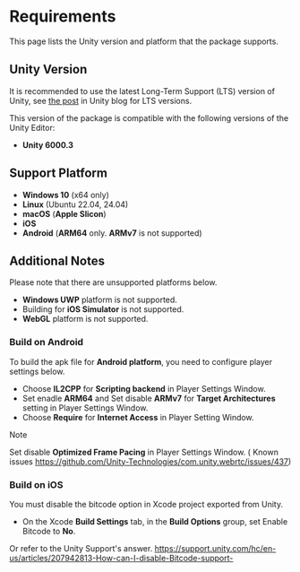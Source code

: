# Requirements

This page lists the Unity version and platform that the package supports.

## Unity Version

It is recommended to use the latest Long-Term Support (LTS) version of Unity, see [the post](https://blog.unity.com/technology/new-plans-for-unity-releases-introducing-the-tech-and-long-term-support-lts-streams) in Unity blog for LTS versions.

This version of the package is compatible with the following versions of the Unity Editor:

- **Unity 6000.3**

## Support Platform

- **Windows 10** (x64 only)
- **Linux** (Ubuntu 22.04, 24.04)
- **macOS** (**Apple Slicon**)
- **iOS**
- **Android** (**ARM64** only. **ARMv7** is not supported)

## Additional Notes

Please note that there are unsupported platforms below.

- **Windows UWP** platform is not supported.
- Building for **iOS Simulator** is not supported.
- **WebGL** platform is not supported.

### Build on Android

To build the apk file for **Android platform**, you need to configure player settings below.

- Choose **IL2CPP** for **Scripting backend** in Player Settings Window.
- Set enadle **ARM64** and Set disable **ARMv7** for **Target Architectures** setting in Player Settings Window.
- Choose **Require** for **Internet Access** in Player Setting Window.

> [!NOTE]
> Set disable **Optimized Frame Pacing** in Player Settings Window. ( Known issues https://github.com/Unity-Technologies/com.unity.webrtc/issues/437)

### Build on iOS

You must disable the bitcode option in Xcode project exported from Unity.

- On the Xcode **Build Settings** tab, in the **Build Options** group, set Enable Bitcode to **No**.

Or refer to the Unity Support's answer. https://support.unity.com/hc/en-us/articles/207942813-How-can-I-disable-Bitcode-support-